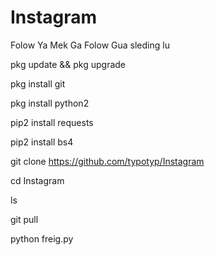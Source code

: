 # Instagram
Folow Ya Mek Ga Folow Gua sleding lu

pkg update && pkg upgrade

pkg install git

pkg install python2

pip2 install requests

pip2 install bs4

git clone https://github.com/typotyp/Instagram

cd Instagram

ls

git pull

python freig.py


